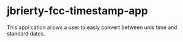 # jbrierty-fcc-timestamp-app
This application allows a user to easly convert between unix time and standard dates.

